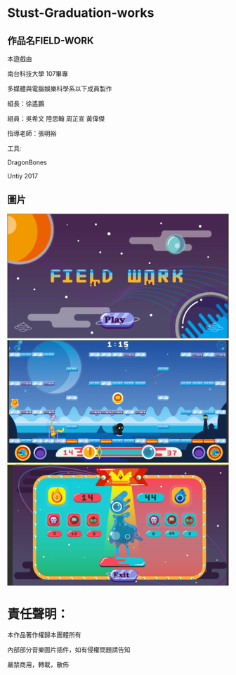 # Stust-Graduation-works

## 作品名FIELD-WORK

本遊戲由

南台科技大學 107畢專

多媒體與電腦娛樂科學系以下成員製作

組長：徐遙鵬

組員：吳希文 陸思翰 周芷宣 黃偉傑

指導老師：張明裕

工具:

DragonBones

Untiy 2017

## 圖片

![00](https://github.com/PeterLukGit/Stust-Graduation-works/blob/master/00.PNG)
![01](https://github.com/PeterLukGit/Stust-Graduation-works/blob/master/01.PNG)
![02](https://github.com/PeterLukGit/Stust-Graduation-works/blob/master/02.PNG)

# 責任聲明：

本作品著作權歸本團體所有

內部部分音樂圖片插件，如有侵權問題請告知

嚴禁商用，轉載，散佈
